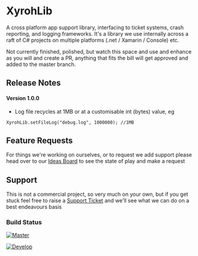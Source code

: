 # XyrohLib
A cross platform app support library, interfacing to ticket systems, crash reporting, and logging frameworks.  It's a library we use internally across a raft of C# projects on multiple platforms (.net / Xamarin / Console) etc.

Not currently finished, polished, but watch this space and use and enhance as you will and create a PR, anything that fits the bill will get approved and added to the master branch.

## Release Notes

#### Version 1.0.0
* Log file recycles at 1MB or at a customisable int (bytes) value, eg

```
XyrohLib.setFileLog("debug.log", 1000000); //1MB
```



## Feature Requests
For things we're working on ourselves, or to request we add support please head over to our [Ideas Board](https://xyroh.atlassian.net/servicedesk/customer/portal/2/topic/46876d1c-e6a6-4fbb-8234-371c3259fecb/article/6488195) to see the state of play and make a request

## Support
This is not a commercial project, so very much on your own, but if you get stuck feel free to raise a [Support Ticket](https://xyroh.atlassian.net/servicedesk/customer/portal/2/topic/46876d1c-e6a6-4fbb-8234-371c3259fecb) and we'll see what we can do on a best endeavours basis

### Build Status
[![Master](https://xyroh.visualstudio.com/Xyroh%20Build%20Projects/_apis/build/status/Xyroh.XyrohLib?branchName=master)](https://xyroh.visualstudio.com/Xyroh%20Build%20Projects/_build/latest?definitionId=12&branchName=master)

[![Develop](https://xyroh.visualstudio.com/Xyroh%20Build%20Projects/_apis/build/status/Xyroh.XyrohLib?branchName=develop)](https://xyroh.visualstudio.com/Xyroh%20Build%20Projects/_build/latest?definitionId=12&branchName=develop)
